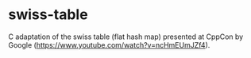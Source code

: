 # swiss-table
C adaptation of the swiss table (flat hash map) presented at CppCon by Google (https://www.youtube.com/watch?v=ncHmEUmJZf4).
